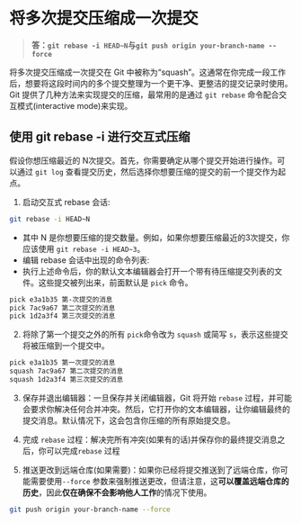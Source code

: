 # 将多次提交压缩成一次提交
> **答：``git rebase -i HEAD~N``与``git push origin your-branch-name --force``**

将多次提交压缩成一次提交在 Git 中被称为“squash”。这通常在你完成一段工作后，想要将这段时间内的多个提交整理为一个更干净、更整洁的提交记录时使用。Git 提供了几种方法来实现提交的压缩，最常用的是通过 ``git rebase`` 命令配合交互模式(interactive mode)来实现。


## 使用 git rebase -i 进行交互式压缩

假设你想压缩最近的 N次提交。首先，你需要确定从哪个提交开始进行操作。可以通过 ``git log`` 查看提交历史，然后选择你想要压缩的提交的前一个提交作为起点。
1. 启动交互式 rebase 会话:
``` bash
git rebase -i HEAD~N
```
- 其中 N 是你想要压缩的提交数量。例如，如果你想要压缩最近的3次提交，你应该使用 ``git rebase -i HEAD~3``。
- 编辑 rebase 会话中出现的命令列表:
- 执行上述命令后，你的默认文本编辑器会打开一个带有待压缩提交列表的文件。这些提交被列出来，前面默认是 ``pick`` 命令。

``` bash
pick e3a1b35 第-次提交的消息
pick 7ac9a67 第二次提交的消息
pick 1d2a3f4 第三次提交的消息
```

2. 将除了第一个提交之外的所有 ``pick``命令改为 ``squash`` 或简写 ``s``，表示这些提交将被压缩到一个提交中。
``` bash
pick e3a1b35 第一次提交的消息
squash 7ac9a67 第二次提交的消息
squash 1d2a3f4 第三次提交的消息
```

3. 保存并退出编辑器：一旦保存并关闭编辑器，Git 将开始 ``rebase`` 过程，并可能会要求你解决任何合并冲突。然后，它打开你的文本编辑器，让你编辑最终的提交消息。默认情况下，这会包含你压缩的所有原始提交息。

4. 完成 ``rebase`` 过程：解决完所有冲突(如果有的话)并保存你的最终提交消息之后，你可以完成``rebase`` 过程

5. 推送更改到远端仓库(如果需要)：如果你已经将提交推送到了远端仓库，你可能需要使用``--force`` 参数来强制推送更改，但请注意，这**可以覆盖远端仓库的历史**，因此**仅在确保不会影响他人工作**的情况下使用。
``` bash
git push origin your-branch-name --force
```